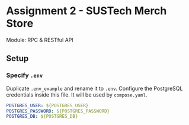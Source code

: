 # Assignment 2 - SUSTech Merch Store
Module: RPC & RESTful API

## Setup
### Specify `.env`
Duplicate `.env_example` and rename it to `.env`. Configure the PostgreSQL credentials inside this file. It will be used by `compose.yaml`.
```yaml
POSTGRES_USER: ${POSTGRES_USER}
POSTGRES_PASSWORD: ${POSTGRES_PASSWORD}
POSTGRES_DB: ${POSTGRES_DB}
```
